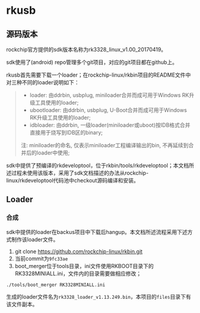 # rkusb

## 源码版本

rockchip官方提供的sdk版本名称为rk3328_linux_v1.00_20170419。

sdk使用了(android) repo管理多个git项目，对应的git项目都在github上。

rkusb首先需要下载一个loader；在rockchip-linux/rkbin项目的README文件中对三种不同的loader说明如下：

> - loader: 由ddrbin, usbplug, miniloader合并而成可用于Windows RK升级工具使用的loader;
> - ubootloader: 由ddrbin, usbplug, U-Boot合并而成可用于Windows RK升级工具使用的loader;
> - idbloader: 由ddrbin, 一级loader(miniloader或uboot)按IDB格式合并直接用于烧写到IDB区的binary;
> 
> 注: miniloader的命名, 仅表示miniloader工程编译输出的bin, 不再延续到合并后的loader中使用;

sdk中提供了预编译的rkdeveloptool，位于rkbin/tools/rkdeveloptool；本文档所述过程未使用该版本，采用了sdk文档描述的办法从rockchip-linux/rkdeveloptool代码池中checkout源码编译和安装。

## Loader

### 合成

sdk中提供的loader在backus项目中下载后hangup。本文档所述流程采用下述方式制作该loader文件。

1. git clone https://github.com/rockchip-linux/rkbin.git
2. 当前commit为`9fc33ae`
3. boot_merger位于tools目录，ini文件使用RKBOOT目录下的RK3328MINIALL.ini，文件内的目录需要做相应修改；

```
./tools/boot_merger RK3328MINIALL.ini
```

生成的loader文件名为`rk3328_loader_v1.13.249.bin`，本项目的`files`目录下有该文件副本。



